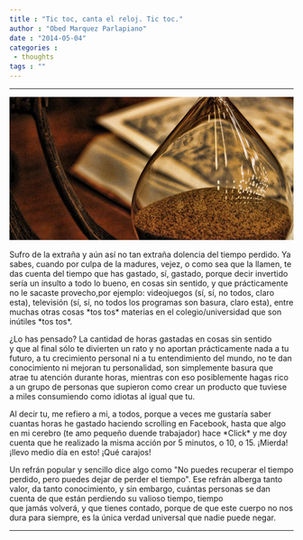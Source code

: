 ```yaml
---
title : "Tic toc, canta el reloj. Tic toc."
author : "Obed Marquez Parlapiano"
date : "2014-05-04"
categories : 
 - thoughts
tags : ""
---
```


* * *

[![sketch-sand-clock-p-hd-wallszone-11854052](../images/sketch-sand-clock-p-hd-wallszone-11854052.jpg)](https://obedparla.com/wp-content/uploads/2014/05/sketch-sand-clock-p-hd-wallszone-11854052.jpg)

Sufro de la extraña y aún así no tan extraña dolencia del tiempo perdido. Ya sabes, cuando por culpa de la madures, vejez, o como sea que la llamen, te das cuenta del tiempo que has gastado, sí, gastado, porque decir invertido sería un insulto a todo lo bueno, en cosas sin sentido, y que prácticamente no le sacaste provecho,por ejemplo: videojuegos (sí, sí, no todos, claro esta), televisión (sí, sí, no todos los programas son basura, claro esta), entre muchas otras cosas \*tos tos\* materias en el colegio/universidad que son inútiles \*tos tos\*.

¿Lo has pensado? La cantidad de horas gastadas en cosas sin sentido y que al final sólo te divierten un rato y no aportan prácticamente nada a tu futuro, a tu crecimiento personal ni a tu entendimiento del mundo, no te dan conocimiento ni mejoran tu personalidad, son simplemente basura que atrae tu atención durante horas, mientras con eso posiblemente hagas rico a un grupo de personas que supieron como crear un producto que tuviese a miles consumiendo como idiotas al igual que tu.

Al decir tu, me refiero a mi, a todos, porque a veces me gustaría saber cuantas horas he gastado haciendo scrolling en Facebook, hasta que algo en mi cerebro (te amo pequeño duende trabajador) hace \*Click\* y me doy cuenta que he realizado la misma acción por 5 minutos, o 10, o 15. ¡Mierda! ¡llevo medio día en esto! ¡Qué carajos!

Un refrán popular y sencillo dice algo como "No puedes recuperar el tiempo perdido, pero puedes dejar de perder el tiempo". Ese refrán alberga tanto valor, da tanto conocimiento, y sin embargo, cuántas personas se dan cuenta de que están perdiendo su valioso tiempo, tiempo que jamás volverá, y que tienes contado, porque de que este cuerpo no nos dura para siempre, es la única verdad universal que nadie puede negar.

* * *
